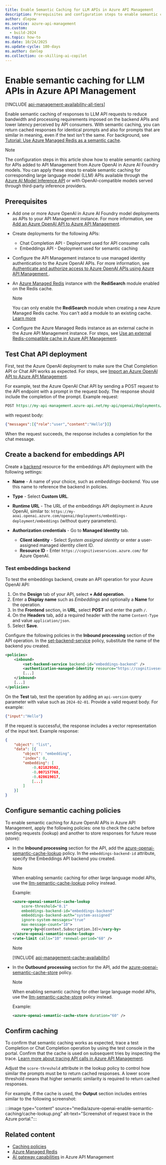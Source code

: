 ```yaml
---
title: Enable Semantic Caching for LLM APIs in Azure API Management
description: Prerequisites and configuration steps to enable semantic caching for Azure OpenAI and other LLM APIs in Azure API Management.
author: dlepow
ms.service: azure-api-management
ms.custom:
  - build-2024
ms.topic: how-to
ms.date: 10/24/2025
ms.update-cycle: 180-days
ms.author: danlep
ms.collection: ce-skilling-ai-copilot
---
```


# Enable semantic caching for LLM APIs in Azure API Management

[!INCLUDE [api-management-availability-all-tiers](../../includes/api-management-availability-all-tiers.md)]

Enable semantic caching of responses to LLM API requests to reduce bandwidth and processing requirements imposed on the backend APIs and lower latency perceived by API consumers. With semantic caching, you can return cached responses for identical prompts and also for prompts that are similar in meaning, even if the text isn't the same. For background, see [Tutorial: Use Azure Managed Redis as a semantic cache](../redis/tutorial-semantic-cache.md).

> [!NOTE]
> The configuration steps in this article show how to enable semantic caching for APIs added to API Management from Azure OpenAI in Azure AI Foundry models. You can apply these steps to enable semantic caching for corresponding large language model (LLM) APIs available through the [Azure AI Model Inference API](/rest/api/aifoundry/modelinference/) or with OpenAI-compatible models served through third-party inference providers. 

## Prerequisites

* Add one or more Azure OpenAI in Azure AI Foundry model deployments as APIs to your API Management instance. For more information, see [Add an Azure OpenAI API to Azure API Management](azure-openai-api-from-specification.md).
* Create deployments for the following APIs:

    * Chat Completion API - Deployment used for API consumer calls 
    * Embeddings API - Deployment used for semantic caching
* Configure the API Management instance to use managed identity authentication to the Azure OpenAI APIs. For more information, see [Authenticate and authorize access to Azure OpenAI APIs using Azure API Management ](api-management-authenticate-authorize-azure-openai.md#authenticate-with-managed-identity).
* An [Azure Managed Redis](../redis/quickstart-create-managed-redis.md) instance with the **RediSearch** module enabled on the Redis cache.
    > [!NOTE]
    > You can only enable the **RediSearch** module when creating a new  Azure Managed Redis cache. You can't add a module to an existing cache. [Learn more](../redis/redis-modules.md)
* Configure the Azure Managed Redis instance as an external cache in the Azure API Management instance. For steps, see [Use an external Redis-compatible cache in Azure API Management](api-management-howto-cache-external.md).


## Test Chat API deployment

First, test the Azure OpenAI deployment to make sure the Chat Completion API or Chat API works as expected. For steps, see [Import an Azure OpenAI API to Azure API Management](azure-openai-api-from-specification.md#test-the-azure-openai-api).

For example, test the Azure OpenAI Chat API by sending a POST request to the API endpoint with a prompt in the request body. The response should include the completion of the prompt. Example request:

```rest
POST https://my-api-management.azure-api.net/my-api/openai/deployments/chat-deployment/chat/completions?api-version=2024-02-01
```

with request body:

```json
{"messages":[{"role":"user","content":"Hello"}]}
```

When the request succeeds, the response includes a completion for the chat message.

## Create a backend for embeddings API

Create a [backend](backends.md) resource for the embeddings API deployment with the following settings:

* **Name** - A name of your choice, such as *embeddings-backend*. You use this name to reference the backend in policies.
* **Type** - Select **Custom URL**.
* **Runtime URL** - The URL of the embeddings API deployment in Azure OpenAI, similar to: `https://my-aoai.openai.azure.com/openai/deployments/embeddings-deployment/embeddings` (without query parameters).

* **Authorization credentials** - Go to **Managed Identity** tab.
  * **Client identity** - Select *System assigned identity* or enter a user-assigned managed identity client ID.
  * **Resource ID** - Enter `https://cognitiveservices.azure.com/` for Azure OpenAI.

### Test embeddings backend 

To test the embeddings backend, create an API operation for your Azure OpenAI API:

1. On the **Design** tab of your API, select **+ Add operation**.
1. Enter a **Display name** such as *Embeddings* and optionally a **Name** for the operation.
1. In the **Frontend** section, in **URL**, select **POST** and enter the path `/`.
1. On the **Headers** tab, add a required header with the name `Content-Type` and value `application/json`.
1. Select **Save**.

Configure the following policies in the **Inbound processing** section of the API operation. In the [set-backend-service](set-backend-service-policy.md) policy, substitute the name of the backend you created.

```xml
<policies>
    <inbound>
        <set-backend-service backend-id="embeddings-backend" />
        <authentication-managed-identity resource="https://cognitiveservices.azure.com/" />
        [...]
    </inbound>
    [...]
</policies>
```
 
On the **Test** tab, test the operation by adding an `api-version` query parameter with value such as `2024-02-01`. Provide a valid request body. For example:

```json
{"input":"Hello"}
```        

If the request is successful, the response includes a vector representation of the input text. Example response:

```json
{
    "object": "list",
    "data": [{
        "object": "embedding",
        "index": 0,
        "embedding": [
            -0.021829502,
            -0.007157768,
            -0.028619017,
            [...]
        ]
    }]
}

```

## Configure semantic caching policies

To enable semantic caching for Azure OpenAI APIs in Azure API Management, apply the following policies: one to check the cache before sending requests (lookup) and another to store responses for future reuse (store):
* In the **Inbound processing** section for the API, add the [azure-openai-semantic-cache-lookup](azure-openai-semantic-cache-lookup-policy.md) policy. In the `embeddings-backend-id` attribute, specify the Embeddings API backend you created.

    > [!NOTE]
    > When enabling semantic caching for other large language model APIs, use the [llm-semantic-cache-lookup](llm-semantic-cache-lookup-policy.md) policy instead.

    Example:

    ```xml
    <azure-openai-semantic-cache-lookup
        score-threshold="0.1"
        embeddings-backend-id="embeddings-backend"
        embeddings-backend-auth="system-assigned"
        ignore-system-messages="true"
        max-message-count="10">
        <vary-by>@(context.Subscription.Id)</vary-by>
    </azure-openai-semantic-cache-lookup>
    <rate-limit calls="10" renewal-period="60" />
    ```
    
    > [!NOTE]
    > [!INCLUDE [api-management-cache-availability](../../includes/api-management-cache-availability.md)]
    
* In the **Outbound processing** section for the API, add the [azure-openai-semantic-cache-store](azure-openai-semantic-cache-store-policy.md) policy.

    > [!NOTE]
    > When enabling semantic caching for other large language model APIs, use the [llm-semantic-cache-store](llm-semantic-cache-store-policy.md) policy instead.

    Example:

    ```xml
    <azure-openai-semantic-cache-store duration="60" />
    ```

## Confirm caching

To confirm that semantic caching works as expected, trace a test Completion or Chat Completion operation by using the test console in the portal. Confirm that the cache is used on subsequent tries by inspecting the trace. [Learn more about tracing API calls in Azure API Management](api-management-howto-api-inspector.md). 

Adjust the `score-threshold` attribute in the lookup policy to control how similar the prompts must be to return cached responses. A lower score threshold means that higher semantic similarity is required to return cached responses.

For example, if the cache is used, the **Output** section includes entries similar to the following screenshot:

:::image type="content" source="media/azure-openai-enable-semantic-caching/cache-lookup.png" alt-text="Screenshot of request trace in the Azure portal.":::

## Related content

* [Caching policies](api-management-policies.md#caching)
* [Azure Managed Redis](../redis/overview.md)
* [AI gateway capabilities](genai-gateway-capabilities.md) in Azure API Management
